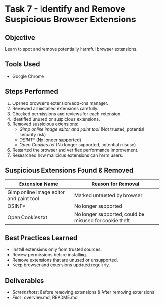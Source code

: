 # Task 7 - Identify and Remove Suspicious Browser Extensions

## Objective
Learn to spot and remove potentially harmful browser extensions.

## Tools Used
- Google Chrome

## Steps Performed
1. Opened browser’s extension/add-ons manager.
2. Reviewed all installed extensions carefully.
3. Checked permissions and reviews for each extension.
4. Identified unused or suspicious extensions.
5. Removed suspicious extensions:
   - *Gimp online image editor and paint tool* (Not trusted, potential security risk)
   - *OSINT** (No longer supported)
   - *Open Cookies.txt* (No longer supported, potential misuse)
6. Restarted the browser and verified performance improvement.
7. Researched how malicious extensions can harm users.

## Suspicious Extensions Found & Removed
| Extension Name | Reason for Removal |
|----------------|-------------------|
| Gimp online image editor and paint tool | Marked untrusted by browser |
| OSINT* | No longer supported |
| Open Cookies.txt | No longer supported, could be misused for cookie theft |

## Best Practices Learned
- Install extensions only from trusted sources.
- Review permissions before installing.
- Remove extensions that are unused or unsupported.
- Keep browser and extensions updated regularly.

## Deliverables
- *Screenshots*: Before removing extensions & After removing extensions
- *Files*: overview.md, README.md
